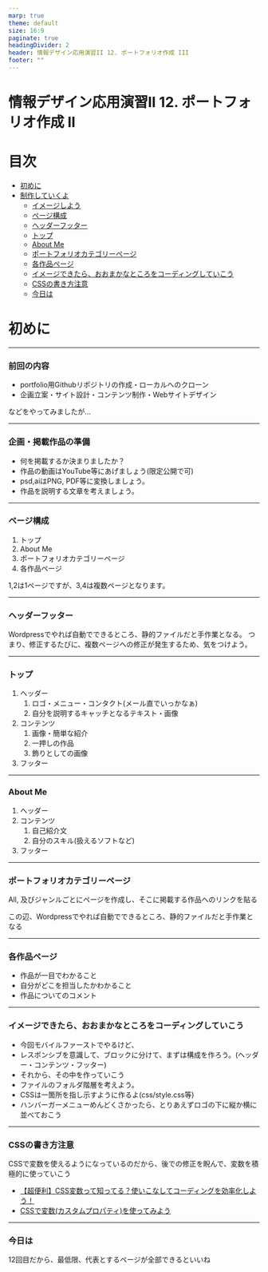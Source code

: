 ```yaml
---
marp: true
theme: default
size: 16:9
paginate: true
headingDivider: 2
header: 情報デザイン応用演習II 12. ポートフォリオ作成 III
footer: ""
---
```


# 情報デザイン応用演習II 12. ポートフォリオ作成 II<!-- omit in toc -->

# 目次<!-- omit in toc -->

- [初めに](#初めに)
- [制作していくよ](#制作していくよ)
    - [イメージしよう](#イメージしよう)
    - [ページ構成](#ページ構成)
    - [ヘッダーフッター](#ヘッダーフッター)
    - [トップ](#トップ)
    - [About Me](#about-me)
    - [ポートフォリオカテゴリーページ](#ポートフォリオカテゴリーページ)
    - [各作品ページ](#各作品ページ)
    - [イメージできたら、おおまかなところをコーディングしていこう](#イメージできたらおおまかなところをコーディングしていこう)
    - [CSSの書き方注意](#cssの書き方注意)
    - [今日は](#今日は)





# 初めに

---
### 前回の内容<!-- omit in toc -->
- portfolio用Githubリポジトリの作成・ローカルへのクローン
- 企画立案・サイト設計・コンテンツ制作・Webサイトデザイン

などをやってみましたが...

---
### 企画・掲載作品の準備<!-- omit in toc -->
- 何を掲載するか決まりましたか？
- 作品の動画はYouTube等にあげましょう(限定公開で可)
- psd,aiはPNG, PDF等に変換しましょう。
- 作品を説明する文章を考えましょう。


---
### ページ構成
1. トップ
2. About Me
3. ポートフォリオカテゴリーページ
4. 各作品ページ

1,2は1ページですが、3,4は複数ページとなります。

---
### ヘッダーフッター
Wordpressでやれば自動でできるところ、静的ファイルだと手作業となる。
つまり、修正するたびに、複数ページへの修正が発生するため、気をつけよう。

---
### トップ
1. ヘッダー
   1. ロゴ・メニュー・コンタクト(メール直でいっかなぁ)
   2. 自分を説明するキャッチとなるテキスト・画像
2. コンテンツ
   1. 画像・簡単な紹介
   2. 一押しの作品
   3. 飾りとしての画像
3. フッター

---
### About Me
1. ヘッダー
2. コンテンツ
   1. 自己紹介文
   2. 自分のスキル(扱えるソフトなど)
3. フッター

---
### ポートフォリオカテゴリーページ
All, 及びジャンルごとにページを作成し、そこに掲載する作品へのリンクを貼る

この辺、Wordpressでやれば自動でできるところ、静的ファイルだと手作業となる

---
### 各作品ページ
- 作品が一目でわかること
- 自分がどこを担当したかわかること
- 作品についてのコメント

---
### イメージできたら、おおまかなところをコーディングしていこう
- 今回モバイルファーストでやるけど、
- レスポンシブを意識して、ブロックに分けて、まずは構成を作ろう。(ヘッダー・コンテンツ・フッター)
- それから、その中を作っていこう
- ファイルのフォルダ階層を考えよう。
- CSSは一箇所を指し示すように作るよ(css/style.css等)
- ハンバーガーメニューめんどくさかったら、とりあえずロゴの下に縦か横に並べておこう

---
### CSSの書き方注意
CSSで変数を使えるようになっているのだから、後での修正を睨んで、変数を積極的に使っていこう

- [【超便利】CSS変数って知ってる？使いこなしてコーディングを効率化しよう！](https://pengi-n.co.jp/blog/css-custom-properties/)
- [CSSで変数(カスタムプロパティ)を使ってみよう](https://www.webcreatorbox.com/tech/css-variables)

---
### 今日は
12回目だから、最低限、代表とするページが全部できるといいね
